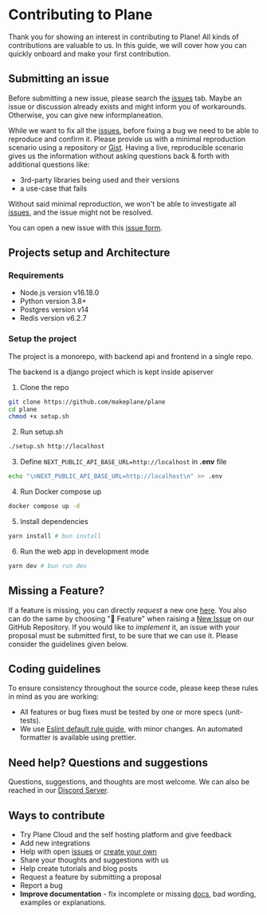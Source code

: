 # Contributing to Plane

Thank you for showing an interest in contributing to Plane! All kinds of contributions are valuable to us. In this guide, we will cover how you can quickly onboard and make your first contribution.

## Submitting an issue

Before submitting a new issue, please search the [issues](https://github.com/makeplane/plane/issues) tab. Maybe an issue or discussion already exists and might inform you of workarounds. Otherwise, you can give new informplaneation.

While we want to fix all the [issues](https://github.com/makeplane/plane/issues), before fixing a bug we need to be able to reproduce and confirm it. Please provide us with a minimal reproduction scenario using a repository or [Gist](https://gist.github.com/). Having a live, reproducible scenario gives us the information without asking questions back & forth with additional questions like:

-   3rd-party libraries being used and their versions
-   a use-case that fails

Without said minimal reproduction, we won't be able to investigate all [issues](https://github.com/makeplane/plane/issues), and the issue might not be resolved.

You can open a new issue with this [issue form](https://github.com/makeplane/plane/issues/new).

## Projects setup and Architecture

### Requirements

-   Node.js version v16.18.0
-   Python version 3.8+
-   Postgres version v14
-   Redis version v6.2.7

### Setup the project

The project is a monorepo, with backend api and frontend in a single repo.

The backend is a django project which is kept inside apiserver

1. Clone the repo

```bash
git clone https://github.com/makeplane/plane
cd plane
chmod +x setup.sh
```

2. Run setup.sh

```bash
./setup.sh http://localhost
```

3. Define `NEXT_PUBLIC_API_BASE_URL=http://localhost` in **.env** file

```bash
echo "\nNEXT_PUBLIC_API_BASE_URL=http://localhost\n" >> .env
```

4. Run Docker compose up

```bash
docker compose up -d
```

5. Install dependencies

```bash
yarn install # bun install
```

6. Run the web app in development mode

```bash
yarn dev # bun run dev
```

## Missing a Feature?

If a feature is missing, you can directly _request_ a new one [here](https://github.com/makeplane/plane/issues/new?assignees=&labels=feature&template=feature_request.yml&title=%F0%9F%9A%80+Feature%3A+). You also can do the same by choosing "🚀 Feature" when raising a [New Issue](https://github.com/makeplane/plane/issues/new/choose) on our GitHub Repository.
If you would like to _implement_ it, an issue with your proposal must be submitted first, to be sure that we can use it. Please consider the guidelines given below.

## Coding guidelines

To ensure consistency throughout the source code, please keep these rules in mind as you are working:

-   All features or bug fixes must be tested by one or more specs (unit-tests).
-   We use [Eslint default rule guide](https://eslint.org/docs/rules/), with minor changes. An automated formatter is available using prettier.

## Need help? Questions and suggestions

Questions, suggestions, and thoughts are most welcome. We can also be reached in our [Discord Server](https://discord.com/invite/A92xrEGCge).

## Ways to contribute

-   Try Plane Cloud and the self hosting platform and give feedback
-   Add new integrations
-   Help with open [issues](https://github.com/makeplane/plane/issues) or [create your own](https://github.com/makeplane/plane/issues/new/choose)
-   Share your thoughts and suggestions with us
-   Help create tutorials and blog posts
-   Request a feature by submitting a proposal
-   Report a bug
-   **Improve documentation** - fix incomplete or missing [docs](https://docs.plane.so/), bad wording, examples or explanations.
